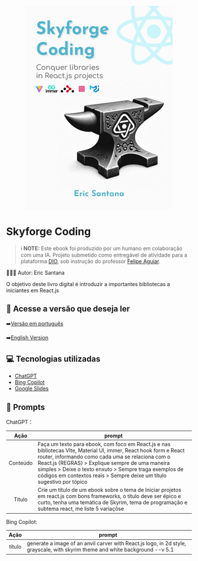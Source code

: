 
<p align="center">
<img 
    src="https://github.com/efms25/react-skyforge-coding-ebook/blob/main/.github/assets/skyforge.jpg"
    width="400"  
/>
</p>

# Skyforge Coding
> ℹ️ **NOTE:** Este ebook foi produzido por um humano em colaboração com uma IA. Projeto submetido como entregável de atividade para a plataforma [DIO](https://dio.me), sob instrução do professor [Felipe Aguiar](https://github.com/felipeAguiarCode).

👨🏽‍💻 Autor: Eric Santana

O objetivo deste livro digital é introduzir a importantes bibliotecas a iniciantes em React.js

## 📘 Acesse a versão que deseja ler

➡️[Versão em português](https://github.com/efms25/react-skyforge-coding-ebook/blob/main/output/skyforge%20-%20Edi%C3%A7%C3%A3o%20Brasileira.pdf)

➡️[English Version](https://github.com/efms25/react-skyforge-coding-ebook/blob/main/output/skyforge%20-%20english%20edition.pdf)

## 💻 Tecnologias utilizadas

- [ChatGPT](https://chat.openai.com/) 
- [Bing Copilot](https://www.bing.com/chat)
- [Google Slides](https://docs.google.com/presentation)

## 🧠 Prompts


ChatGPT：

|   Ação   | prompt                                                                                                                                                                                                                                                                         |
| :------: | ------------------------------------------------------------------------------------------------------------------------------------------------------------------------------------------------------------------------------------------------------------------------------ |
|  Conteúdo  | Faça um texto para ebook, com foco em React.js e nas bibliotecas VIte, Material UI, immer, React hook form e React router, informando como cada uma se relaciona com o React.js {REGRAS} > Explique sempre de uma maneira simples > Deixe o texto enxuto > Sempre traga exemplos de códigos em contextos reais > Sempre deixe um título sugestivo por tópico                                                       |
| Título | Crie um título de um ebook sobre o tema de Iniciar projetos em react.js com bons frameworks, o título deve ser épico e curto, tenha uma temática de Skyrim, tema de programação e subtema react, me liste 5 variaçõse |


Bing Copilot: 

|  Ação  | prompt                                                                                 |
| :----: | -------------------------------------------------------------------------------------- |
| título | generate a image of an anvil carver with React.js logo, in 2d style, grayscale, with skyrim theme and white background --v 5.1 |


